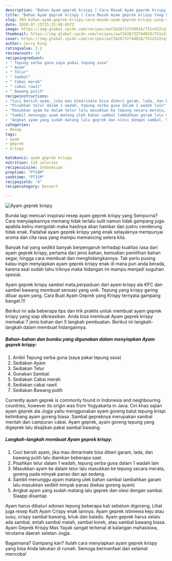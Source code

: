 ```yaml
---
description: "Bahan Ayam geprek krispy | Cara Masak Ayam geprek krispy Yang Sedap"
title: "Bahan Ayam geprek krispy | Cara Masak Ayam geprek krispy Yang Sedap"
slug: 303-bahan-ayam-geprek-krispy-cara-masak-ayam-geprek-krispy-yang-sedap
date: 2020-07-15T15:31:04.657Z
image: https://img-global.cpcdn.com/recipes/aaf2b2673274d018/751x532cq70/ayam-geprek-krispy-foto-resep-utama.jpg
thumbnail: https://img-global.cpcdn.com/recipes/aaf2b2673274d018/751x532cq70/ayam-geprek-krispy-foto-resep-utama.jpg
cover: https://img-global.cpcdn.com/recipes/aaf2b2673274d018/751x532cq70/ayam-geprek-krispy-foto-resep-utama.jpg
author: Jerry King
ratingvalue: 3.2
reviewcount: 14
recipeingredient:
- " Tepung serba guna saya pakai tepung sasa"
- " Ayam"
- " Telur"
- " Sambal"
- " Cabai merah"
- " cabai rawit"
- " Bawang putih"
recipeinstructions:
- "Cuci bersih ayam, jika mau dimarinate bisa diberi garam, lada, dan bawang putih lalu diamkan beberapa saat."
- "Pisahkan telur dalam 1 wadah, tepung serba guna dalam 1 wadah lain"
- "Masukkan ayam ke dalam telur lalu masukkan ke tepung secara merata, goreng pada minyak panas dan api sedang."
- "Sambil menunggu ayam matang ulek bahan sambal tambahkan garam lalu masukkan sedikit minyak panas (bekas goreng ayam)"
- "Angkat ayam yang sudah matang lalu geprek dan olesi dengan sambal. Siaapp disantap"
categories:
- Resep
tags:
- ayam
- geprek
- krispy

katakunci: ayam geprek krispy 
nutrition: 119 calories
recipecuisine: Indonesian
preptime: "PT18M"
cooktime: "PT31M"
recipeyield: "4"
recipecategory: Dessert

---
```



![Ayam geprek krispy](https://img-global.cpcdn.com/recipes/aaf2b2673274d018/751x532cq70/ayam-geprek-krispy-foto-resep-utama.jpg)

Bunda lagi mencari inspirasi resep ayam geprek krispy yang Sempurna? Cara menyiapkannya memang tidak terlalu sulit namun tidak gampang juga. apabila keliru mengolah maka hasilnya akan hambar dan justru cenderung tidak enak. Padahal ayam geprek krispy yang enak selayaknya mempunyai aroma dan cita rasa yang mampu memancing selera kita.

Banyak hal yang sedikit banyak berpengaruh terhadap kualitas rasa dari ayam geprek krispy, pertama dari jenis bahan, kemudian pemilihan bahan segar, hingga cara membuat dan menghidangkannya. Tak perlu pusing kalau ingin menyiapkan ayam geprek krispy enak di mana pun anda berada, karena asal sudah tahu triknya maka hidangan ini mampu menjadi suguhan spesial.

Ayam geprek krispy sambel mata,perpaduan dari ayam krispy ala KFC dan sambel bawang membuat sensasi yang unik. Tepung yang krispy garing diluar ayam yang. Cara Buat Ayam Geprek yang Krispy ternyata gampang banget.!!!


Berikut ini ada beberapa tips dan trik praktis untuk membuat ayam geprek krispy yang siap dikreasikan. Anda bisa membuat Ayam geprek krispy memakai 7 jenis bahan dan 5 langkah pembuatan. Berikut ini langkah-langkah dalam membuat hidangannya.

<!--inarticleads1-->

##### Bahan-bahan dan bumbu yang digunakan dalam menyiapkan Ayam geprek krispy:

1. Ambil  Tepung serba guna (saya pakai tepung sasa)
1. Sediakan  Ayam
1. Sediakan  Telur
1. Gunakan  Sambal:
1. Sediakan  Cabai merah
1. Sediakan  cabai rawit
1. Sediakan  Bawang putih


Currently ayam geprek is commonly found in Indonesia and neighbouring countries, however its origin was from Yogyakarta in Java. Ciri khas sajian ayam geprek ala Jogja yaitu menggunakan ayam goreng balut tepung krispi ketimbang ayam goreng biasa. Sambal gepreknya merupakan sambal mentah dari campuran cabai. Ayam geprek, ayam goreng tepung yang digeprek lalu disajikan pakai sambal bawang. 

<!--inarticleads2-->

##### Langkah-langkah membuat Ayam geprek krispy:

1. Cuci bersih ayam, jika mau dimarinate bisa diberi garam, lada, dan bawang putih lalu diamkan beberapa saat.
1. Pisahkan telur dalam 1 wadah, tepung serba guna dalam 1 wadah lain
1. Masukkan ayam ke dalam telur lalu masukkan ke tepung secara merata, goreng pada minyak panas dan api sedang.
1. Sambil menunggu ayam matang ulek bahan sambal tambahkan garam lalu masukkan sedikit minyak panas (bekas goreng ayam)
1. Angkat ayam yang sudah matang lalu geprek dan olesi dengan sambal. Siaapp disantap


Ayam harus dibaluri adonan tepung beberapa kali sebelum digoreng. Lihat juga resep Kulit Ayam Crispy enak lainnya. Ayam geprek istimewa keju atau susu, crispy sambal bawang, kriuk dan balado. Ayam geprek harus selalu ada sambal, entah sambal matah, sambal korek, atau sambal bawang biasa. Ayam Geprek Krispy Mas Yayak sangat terkenal di kalangan mahasiswa, terutama daerah selatan Jogja. 

Bagaimana? Gampang kan? Itulah cara menyiapkan ayam geprek krispy yang bisa Anda lakukan di rumah. Semoga bermanfaat dan selamat mencoba!
